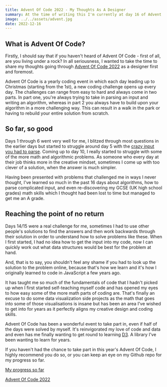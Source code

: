 ```yaml
---
title: Advent Of Code 2022 - My Thoughts As A Designer
summary: At the time of writing this I'm currently at day 16 of Advent Of Code 2022 and it's been a hell of a ride so far.
image: ../../assets/advent.jpg
date: 2022-12-16
---
```


## What is Advent Of Code?

Firstly, I should say that if you haven't heard of Advent Of Code - first of all, are you living under a rock? In all seriousness, I wanted to take the time to share my thoughts going through [Advent Of Code 2022](https://adventofcode.com) as a designer first and foremost.

Advent Of Code is a yearly coding event in which each day leading up to Christmas (starting from the 1st), a new coding challenge opens up every day. The challenges can range from easy to hard and always come in two parts. In part one, you're always trying to take in parsing an input and writing an algorithm, whereas in part 2 you always have to build upon your algorithm in a more challenging way. This can result in a walk in the park or having to rebuild your entire solution from scratch.

## So far, so good

Days 1 through 6 went very well for me, I blitzed through most questions in the earlier days but started to struggle around day 5 with the [crazy input you had to parse](https://adventofcode.com/2022/day/5). Coming up to day 10, I really started to struggle with some of the more math and algorithmic problems. As someone who every day at their job thinks more in the creative mindset, sometimes I come up with too clever of a solution, when the answer is much simpler.

Having been presented with problems that challenged me in ways I never thought, I've learned so much in the past 16 days about algorithms, how to parse complicated input, and even re-discovering my GCSE (UK high school grades) math skills which I thought had been lost to time but managed to get me an A grade.

## Reaching the point of no return

Days 14/15 were a real challenge for me, sometimes I had to use other people's solutions to find the answers and then work backwards through their solution in order to understand how to solve problems like these. When I first started, I had no idea how to get the input into my code, now I can quickly work out what data structures would be best for the problem at hand.

And, that is to say, you shouldn't feel any shame if you had to look up the solution to the problem online, because that's how we learn and it's how I originally learned to code in JavaScript a few years ago.

It has taught me so much of the fundamentals of code that I hadn't picked up when I first started self-teaching myself code and has opened my eyes to how easy some of the more math parts of coding are. That's finally an excuse to do some data visualization side projects as the math that goes into some of those visualisations is insane but has been an area I've wished to get into for years as it perfectly aligns my creative design and coding skills.

Advent Of Code has been a wonderful event to take part in, even if half of the days were solved by myself. It's reinvigorated my love of code and data and even has me finally wanting to get round to learning [D3](https://d3js.org/). A library I've been wanting to learn for years.

If you haven't had the chance to take part in this year's Advent Of Code, I highly recommend you do so, or you can keep an eye on my Github repo for my progress so far.

[My progress so far](https://github.com/ordyboii/Advent-Of-Code-2022)

[Advent Of Code 2022](https://adventofcode.com/2022)
